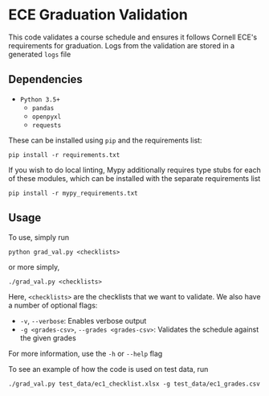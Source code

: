 # ECE Graduation Validation
This code validates a course schedule and ensures it follows Cornell ECE's requirements for graduation. Logs from the validation are stored in a generated `logs` file

## Dependencies

- `Python 3.5+`
   - `pandas`
   - `openpyxl`
   - `requests`

These can be installed using `pip` and the requirements list:
```
pip install -r requirements.txt
```

If you wish to do local linting, Mypy additionally requires type stubs for each of these modules, which can be installed with the separate requirements list
```
pip install -r mypy_requirements.txt
```

## Usage

To use, simply run
```
python grad_val.py <checklists>
```
or more simply,
```
./grad_val.py <checklists>
```

Here, `<checklists>` are the checklists that we want to validate. We also have a number of optional flags:
 - `-v`, `--verbose`: Enables verbose output
 - `-g <grades-csv>`, `--grades <grades-csv>`: Validates the schedule against the given grades

For more information, use the `-h` or `--help` flag

To see an example of how the code is used on test data, run
```
./grad_val.py test_data/ec1_checklist.xlsx -g test_data/ec1_grades.csv
```